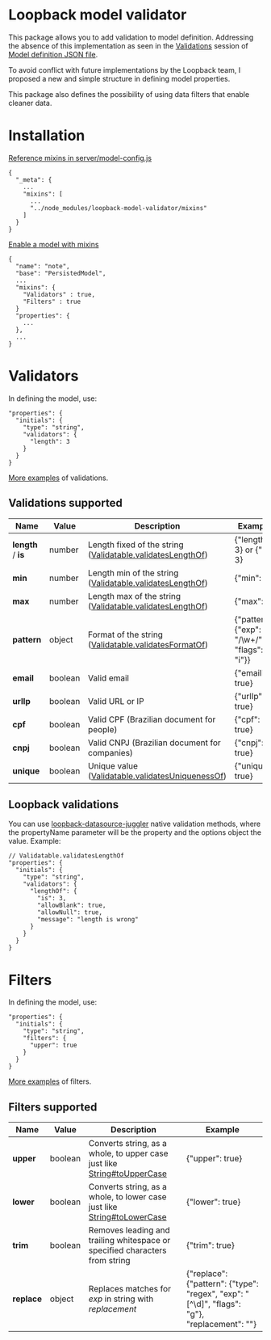# Loopback model validator

This package allows you to add validation to model definition. Addressing the absence of this implementation as seen in the [Validations](https://loopback.io/doc/en/lb3/Model-definition-JSON-file.html#validations) session of [Model definition JSON file](https://loopback.io/doc/en/lb3/Model-definition-JSON-file.html).

To avoid conflict with future implementations by the Loopback team, I proposed a new and simple structure in defining model properties.

This package also defines the possibility of using data filters that enable cleaner data.

# Installation

[Reference mixins in server/model-config.js](https://loopback.io/doc/en/lb3/Defining-mixins.html#reference-mixins-in-model-configjs)

```
{
  "_meta": {
    ...
    "mixins": [
      ...
      "../node_modules/loopback-model-validator/mixins"
    ]
  }
}
```
[Enable a model with mixins](https://loopback.io/doc/en/lb3/Defining-mixins.html#enable-a-model-with-mixins)

```
{
  "name": "note",
  "base": "PersistedModel",
  ...
  "mixins": {
    "Validators" : true,
    "Filters" : true
  }
  "properties": {
    ...
  },
  ...
}
```

# Validators

In defining the model, use:
```
"properties": {
  "initials": {
    "type": "string",
    "validators": {
      "length": 3
    }
  }
}
```
[More examples](https://github.com/herbertscruz/loopback-model-validator/blob/master/test/loopback/common/models/test-lab.json) of validations.

## Validations supported

| Name | Value | Description | Example |
| ---- | ----- | ----------- | ------- |
| **length** / **is** | number | Length fixed of the string ([Validatable.validatesLengthOf](https://apidocs.loopback.io/loopback-datasource-juggler/#validatable-validateslengthof)) | {"length": 3} or {"is": 3} |
| **min** | number | Length min of the string ([Validatable.validatesLengthOf](https://apidocs.loopback.io/loopback-datasource-juggler/#validatable-validateslengthof)) | {"min": 3} |
| **max** | number | Length max of the string ([Validatable.validatesLengthOf](https://apidocs.loopback.io/loopback-datasource-juggler/#validatable-validateslengthof)) | {"max": 3} |
| **pattern** | object | Format of the string ([Validatable.validatesFormatOf](https://apidocs.loopback.io/loopback-datasource-juggler/#validatable-validatesformatof)) | {"pattern": {"exp": "/\w+/", "flags": "i"}} |
| **email** | boolean | Valid email | {"email": true} |
| **urlIp** | boolean | Valid URL or IP | {"urlIp": true} |
| **cpf** | boolean | Valid CPF (Brazilian document for people) | {"cpf": true} |
| **cnpj** | boolean | Valid CNPJ (Brazilian document for companies) | {"cnpj": true} |
| **unique** | boolean | Unique value ([Validatable.validatesUniquenessOf](https://apidocs.loopback.io/loopback-datasource-juggler/#validatable-validatesuniquenessof)) | {"unique": true} |

## Loopback validations

You can use [loopback-datasource-juggler](https://loopback.io/doc/en/lb3/Validating-model-data.html#using-validation-methods) native validation methods, where the propertyName parameter will be the property and the options object the value. Example:

```
// Validatable.validatesLengthOf
"properties": {
  "initials": {
    "type": "string",
    "validators": {
      "lengthOf": {
        "is": 3,
        "allowBlank": true,
        "allowNull": true,
        "message": "length is wrong"
      }
    }
  }
}
```


# Filters

In defining the model, use:
```
"properties": {
  "initials": {
    "type": "string",
    "filters": {
      "upper": true
    }
  }
}
```
[More examples](https://github.com/herbertscruz/loopback-model-validator/blob/master/test/loopback/common/models/test-lab.json) of filters.

## Filters supported

| Name | Value | Description | Example |
| ---- | ----- | ----------- | ------- |
| **upper** | boolean | Converts string, as a whole, to upper case just like [String#toUpperCase](https://mdn.io/toUpperCase) | {"upper": true} |
| **lower** | boolean | Converts string, as a whole, to lower case just like [String#toLowerCase](https://mdn.io/toLowerCase) | {"lower": true} |
| **trim** | boolean | Removes leading and trailing whitespace or specified characters from string | {"trim": true} |
| **replace** | object | Replaces matches for *exp* in string with *replacement* | {"replace": {"pattern": {"type": "regex", "exp": "[^\\d]", "flags": "g"}, "replacement": ""} |
